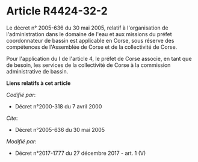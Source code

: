 # Article R4424-32-2

Le décret n° 2005-636 du 30 mai 2005, relatif à l'organisation de l'administration dans le domaine de l'eau et aux missions
du préfet coordonnateur de bassin est applicable en Corse, sous réserve des compétences de l'Assemblée de Corse et de la
collectivité de Corse. 

Pour l'application du I de l'article 4, le préfet de Corse associe, en tant que de besoin, les services de la   collectivité
de Corse à la commission administrative de bassin.

**Liens relatifs à cet article**

_Codifié par_:

  - Décret n°2000-318 du 7 avril 2000

_Cite_:

  - Décret n°2005-636 du 30 mai 2005

_Modifié par_:

  - Décret n°2017-1777 du 27 décembre 2017 - art. 1 (V)
